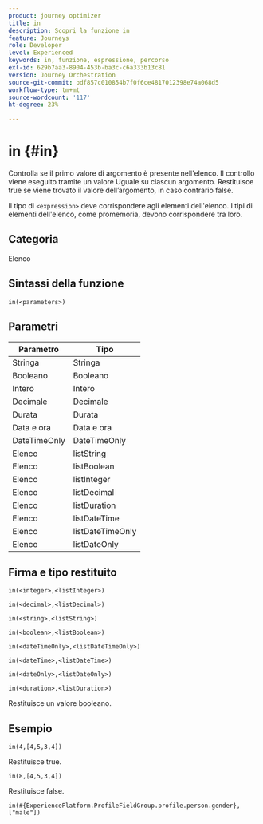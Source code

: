 ```yaml
---
product: journey optimizer
title: in
description: Scopri la funzione in
feature: Journeys
role: Developer
level: Experienced
keywords: in, funzione, espressione, percorso
exl-id: 629b7aa3-8904-453b-ba3c-c6a333b13c81
version: Journey Orchestration
source-git-commit: bdf857c010854b7f0f6ce4817012398e74a068d5
workflow-type: tm+mt
source-wordcount: '117'
ht-degree: 23%

---
```


# in {#in}

Controlla se il primo valore di argomento è presente nell&#39;elenco. Il controllo viene eseguito tramite un valore Uguale su ciascun argomento. Restituisce true se viene trovato il valore dell’argomento, in caso contrario false.

Il tipo di `<expression>` deve corrispondere agli elementi dell&#39;elenco. I tipi di elementi dell&#39;elenco, come promemoria, devono corrispondere tra loro.

## Categoria

Elenco

## Sintassi della funzione

`in(<parameters>)`

## Parametri

| Parametro | Tipo |
|-----------|------------------|
| Stringa | Stringa |
| Booleano | Booleano |
| Intero | Intero |
| Decimale | Decimale |
| Durata | Durata |
| Data e ora | Data e ora |
| DateTimeOnly | DateTimeOnly |
| Elenco | listString |
| Elenco | listBoolean |
| Elenco | listInteger |
| Elenco | listDecimal |
| Elenco | listDuration |
| Elenco | listDateTime |
| Elenco | listDateTimeOnly |
| Elenco | listDateOnly |

## Firma e tipo restituito

`in(<integer>,<listInteger>)`

`in(<decimal>,<listDecimal>)`

`in(<string>,<listString>)`

`in(<boolean>,<listBoolean>)`

`in(<dateTimeOnly>,<listDateTimeOnly>)`

`in(<dateTime>,<listDateTime>)`

`in(<dateOnly>,<listDateOnly>)`

`in(<duration>,<listDuration>)`

Restituisce un valore booleano.

## Esempio

`in(4,[4,5,3,4])`

Restituisce true.

`in(8,[4,5,3,4])`

Restituisce false.

`in(#{ExperiencePlatform.ProfileFieldGroup.profile.person.gender}, ["male"])`

